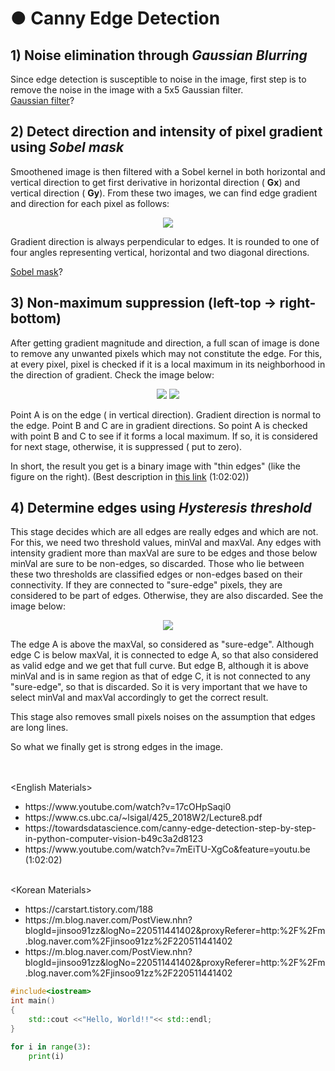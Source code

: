 <h1> ● Canny Edge Detection </h1>
   
   
   
## 1) Noise elimination through *Gaussian Blurring*
Since edge detection is susceptible to noise in the image, first step is to remove the noise in the image with a 5x5 Gaussian filter.    
[Gaussian filter](https://github.com/AhnJunYeong0319/PoseEstimation/tree/main/CHAPTER7/Nonlinear%20Filtering)?
   
   
## 2) Detect direction and intensity of pixel gradient using *Sobel mask*
Smoothened image is then filtered with a Sobel kernel in both horizontal and vertical direction to get first derivative in horizontal direction ( **Gx**) and vertical direction ( **Gy**). From these two images, we can find edge gradient and direction for each pixel as follows:   

<p align="center"><img src="https://www.programmersought.com/images/370/f6924c211ad02af5c0d54b29c6ced3a2.JPEG"></img></p>   

Gradient direction is always perpendicular to edges. It is rounded to one of four angles representing vertical, horizontal and two diagonal directions.   

[Sobel mask](https://github.com/AhnJunYeong0319/PoseEstimation/new/main/CHAPTER7/Nonlinear%20Filtering)?   
   
   
## 3) Non-maximum suppression (left-top -> right-bottom)
After getting gradient magnitude and direction, a full scan of image is done to remove any unwanted pixels which may not constitute the edge. For this, at every pixel, pixel is checked if it is a local maximum in its neighborhood in the direction of gradient. Check the image below:   

<p align="center"><img src="https://docs.opencv.org/master/nms.jpg"></img>
<img src="https://developer.ibm.com/recipes/wp-content/uploads/sites/41/2019/11/non-max-suppression.png"></img></p>      


Point A is on the edge ( in vertical direction). Gradient direction is normal to the edge. Point B and C are in gradient directions. So point A is checked with point B and C to see if it forms a local maximum. If so, it is considered for next stage, otherwise, it is suppressed ( put to zero).

In short, the result you get is a binary image with "thin edges" (like the figure on the right).
(Best description in [this link](https://www.youtube.com/watch?v=7mEiTU-XgCo&feature=youtu.be) (1:02:02))   
        
        
## 4) Determine edges using *Hysteresis threshold*
This stage decides which are all edges are really edges and which are not. For this, we need two threshold values, minVal and maxVal. Any edges with intensity gradient more than maxVal are sure to be edges and those below minVal are sure to be non-edges, so discarded. Those who lie between these two thresholds are classified edges or non-edges based on their connectivity. If they are connected to "sure-edge" pixels, they are considered to be part of edges. Otherwise, they are also discarded. See the image below:

<p align="center"><img src="https://docs.opencv.org/master/hysteresis.jpg"></img></p> 

The edge A is above the maxVal, so considered as "sure-edge". Although edge C is below maxVal, it is connected to edge A, so that also considered as valid edge and we get that full curve. But edge B, although it is above minVal and is in same region as that of edge C, it is not connected to any "sure-edge", so that is discarded. So it is very important that we have to select minVal and maxVal accordingly to get the correct result.

This stage also removes small pixels noises on the assumption that edges are long lines.

So what we finally get is strong edges in the image.   

<br>
<br>
&lt;English Materials&gt;<br>
<ul>
        <li>https://www.youtube.com/watch?v=17cOHpSaqi0</li>
        <li>https://www.cs.ubc.ca/~lsigal/425_2018W2/Lecture8.pdf</li>
        <li>https://towardsdatascience.com/canny-edge-detection-step-by-step-in-python-computer-vision-b49c3a2d8123</li>
        <li>https://www.youtube.com/watch?v=7mEiTU-XgCo&feature=youtu.be (1:02:02)</li><br>
</ul>
&lt;Korean Materials&gt;<br>
<ul>
        <li>https://carstart.tistory.com/188</li>
        <li>https://m.blog.naver.com/PostView.nhn?blogId=jinsoo91zz&logNo=220511441402&proxyReferer=http:%2F%2Fm.blog.naver.com%2Fjinsoo91zz%2F220511441402</li>
        <li>https://m.blog.naver.com/PostView.nhn?blogId=jinsoo91zz&logNo=220511441402&proxyReferer=http:%2F%2Fm.blog.naver.com%2Fjinsoo91zz%2F220511441402</li>
</ul>


```C++
#include<iostream>
int main() 
{ 
    std::cout <<"Hello, World!!"<< std::endl;
}
```

```python
for i in range(3):
    print(i)
```
